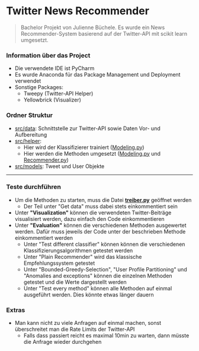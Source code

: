 # Twitter News Recommender
> Bachelor Projekt von Julienne Büchele.
> Es wurde ein News Recommender-System basierend auf der Twitter-API mit scikit learn umgesetzt.

### Information über das Project
* Die verwendete IDE ist PyCharm
* Es wurde Anaconda für das Package Management und Deployment verwendet
* Sonstige Packages:
  * Tweepy (Twitter-API Helper)
  * Yellowbrick (Visualizer)

### Ordner Struktur
* [src/data](./src/data): Schnittstelle zur Twitter-API sowie Daten Vor- und Aufbereitung
* [src/helper](./src/helper):
  * Hier wird der Klassifizierer trainiert ([Modeling.py](./src/helper/Modeling.py))
  * Hier werden die Methoden umgesetzt ([Modeling.py](./src/helper/Modeling.py) und [Recommender.py](./src/helper/Recommender.py))
* [src/models](./src/models): Tweet und User Objekte

_______
### Teste durchführen
* Um die Methoden zu starten, muss die Datei **[treiber.py](./src/treiber.py)** geöffnet werden
  * Der Teil unter "Get data" muss dabei stets einkommentiert sein
* Unter **"Visualization"** können die verwendeten Twitter-Beiträge visualisiert werden, dazu einfach den Code einkommentieren
* Unter **"Evaluation"** können die verschiedenen Methoden ausgewertet werden. Dafür muss jeweils der Code unter der beschrieben Methode einkommentiert werden
  * Unter "Test different classifier" können können die verschiedenen Klassifizierungsalgorithmen getestet werden
  * Unter "Plain Recommender" wird das klassische Empfehlungssystem getestet
  * Unter "Bounded-Greedy-Selection", "User Profile Partitioning" und "Anomalies and exceptions" können die einzelnen Methoden getestet und die Werte dargestellt werden
  * Unter "Test every method" können alle Methoden auf einmal ausgeführt werden. Dies könnte etwas länger dauern

### Extras
* Man kann nicht zu viele Anfragen auf einmal machen, sonst überschreitet man die Rate Limits der Twitter-API
  * Falls dass passiert reicht es maximal 10min zu warten, dann müsste die Anfrage wieder durchgehen

